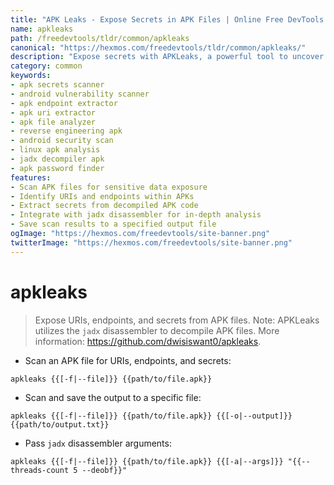 ```yaml
---
title: "APK Leaks - Expose Secrets in APK Files | Online Free DevTools by Hexmos"
name: apkleaks
path: /freedevtools/tldr/common/apkleaks
canonical: "https://hexmos.com/freedevtools/tldr/common/apkleaks/"
description: "Expose secrets with APKLeaks, a powerful tool to uncover URIs, endpoints, and sensitive data within APK files. Free online tool, no registration required."
category: common
keywords:
- apk secrets scanner
- android vulnerability scanner
- apk endpoint extractor
- apk uri extractor
- apk file analyzer
- reverse engineering apk
- android security scan
- linux apk analysis
- jadx decompiler apk
- apk password finder
features:
- Scan APK files for sensitive data exposure
- Identify URIs and endpoints within APKs
- Extract secrets from decompiled APK code
- Integrate with jadx disassembler for in-depth analysis
- Save scan results to a specified output file
ogImage: "https://hexmos.com/freedevtools/site-banner.png"
twitterImage: "https://hexmos.com/freedevtools/site-banner.png"
---
```


# apkleaks

> Expose URIs, endpoints, and secrets from APK files.
> Note: APKLeaks utilizes the `jadx` disassembler to decompile APK files.
> More information: <https://github.com/dwisiswant0/apkleaks>.

- Scan an APK file for URIs, endpoints, and secrets:

`apkleaks {{[-f|--file]}} {{path/to/file.apk}}`

- Scan and save the output to a specific file:

`apkleaks {{[-f|--file]}} {{path/to/file.apk}} {{[-o|--output]}} {{path/to/output.txt}}`

- Pass `jadx` disassembler arguments:

`apkleaks {{[-f|--file]}} {{path/to/file.apk}} {{[-a|--args]}} "{{--threads-count 5 --deobf}}"`
